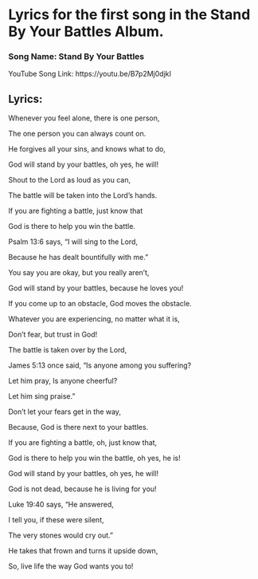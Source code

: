 <h1> Lyrics for the first song in the Stand By Your Battles Album. </h1>

<h3>Song Name: Stand By Your Battles </h3>

<p>YouTube Song Link: https://youtu.be/B7p2Mj0djkI</p>

<h2>Lyrics:</h2>
<p>Whenever you feel alone, there is one person,</p>
<p>The one person you can always count on.</p>
<p>He forgives all your sins, and knows what to do,</p>
<p>God will stand by your battles, oh yes, he will!</p>
<p>Shout to the Lord as loud as you can,</p>
<p>The battle will be taken into the Lord’s hands.</p>
<p>If you are fighting a battle, just know that</p>
<p>God is there to help you win the battle.</p>
<p>Psalm 13:6 says, “I will sing to the Lord,</p>
<p>Because he has dealt bountifully with me.”</p>
<p>You say you are okay, but you really aren’t,</p>
<p>God will stand by your battles, because he loves you!</p>
<p>If you come up to an obstacle, God moves the obstacle.</p>
<p>Whatever you are experiencing, no matter what it is,</p>
<p>Don’t fear, but trust in God!</p>
<p>The battle is taken over by the Lord,</p>
<p>James 5:13 once said, “Is anyone among you suffering?</p>
<p>Let him pray, Is anyone cheerful?</p>
<p>Let him sing praise.”</p>
<p>Don’t let your fears get in the way,</p>
<p>Because, God is there next to your battles.</p>
<p>If you are fighting a battle, oh, just know that,</p>
<p>God is there to help you win the battle, oh yes, he is!</p>
<p>God will stand by your battles, oh yes, he will!</p>
<p>God is not dead, because he is living for you!</p>
<p>Luke 19:40 says, “He answered,</p>
<p>I tell you, if these were silent,</p>
<p>The very stones would cry out.”</p>
<p>He takes that frown and turns it upside down,</p>
<p>So, live life the way God wants you to!</p>
